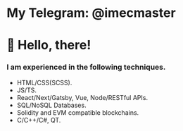 # My Telegram: @imecmaster

# 👋 Hello, there!

### I am experienced in the following techniques.

* HTML/CSS(SCSS).
* JS/TS.
* React/Next/Gatsby, Vue, Node/RESTful APIs.
* SQL/NoSQL Databases.
* Solidity and EVM compatible blockchains.
* C/C++/C#, QT.
